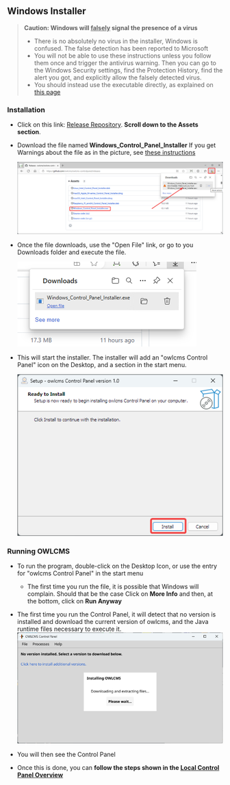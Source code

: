 ## Windows Installer

> **Caution: Windows will <u>falsely</u> signal the presence of a virus**
>
> - There is no absolutely no virus in the installer, Windows is confused.  The false detection has been reported to Microsoft
> - You will not be able to use these instructions unless you follow them once and trigger the antivirus warning.  Then you can go to the Windows Security settings, find the Protection History, find the alert you got, and explicitly allow the falsely detected virus.
> - You should instead use the executable directly, as explained on [this page](LocalWindowsSetup)

### Installation

- Click on this link: [Release Repository](https://github.com/owlcms/owlcms-controlpanel/releases).  **Scroll down to the Assets section**.
  
- Download the file named **Windows_Control_Panel_Installer** 
  If you get Warnings about the file as in the picture, see [these instructions](DefenderOff)

  ![10](img/DefenderOff/10.png)

- Once the file downloads, use the "Open File" link, or go to you Downloads folder and execute the file.

  ![50](img/DefenderOff/50.png)

- This will start the installer.  The installer will add an "owlcms Control Panel" icon on the Desktop, and a section in the start menu.

  ![50](img/DefenderOff/60.png)

### Running OWLCMS

- To run the program, double-click on the Desktop Icon, or use the entry for "owlcms Control Panel" in the start menu
  - The first time you run the file, it is possible that Windows will complain.  Should that be the case Click on **More Info** and then, at the bottom, click on **Run Anyway**

- The first time you run the Control Panel, it will detect that no version is installed and download the current version of owlcms, and the Java runtime files necessary to execute it.
  ![25](nimg/1100windows/25.png)
- You will then see the Control Panel
- Once this is done, you can **follow the steps shown in the [Local Control Panel Overview](LocalControlPanel)**
